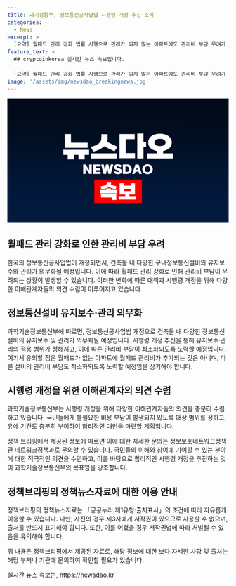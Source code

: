 ```yaml
---
title: 과기정통부, 정보통신공사업법 시행령 개정 추진 소식
categories:
  - News
excerpt: >
  [요약] 월패드 관리 강화 법률 시행으로 관리가 되지 않는 아파트에도 관리비 부담 우려가 생겼지만, 추가 부담은 없도록 방송, 통신 등 설비 관리도 최소화될 예정. 과기정통부는 이해관계자 의견 수렴하며 합리적 대안을 마련해 국민의 비용 부담 최소화에 노력하고 있다.  ※출처: 과학기술정보통신부 정보보호네트워크정책관, 정책브리핑 (044-202-6427)
feature_text: >
  ## cryptoinkorea 실시간 뉴스 속보입니다.

  [요약] 월패드 관리 강화 법률 시행으로 관리가 되지 않는 아파트에도 관리비 부담 우려가 생겼지만, 추가 부담은 없도록 방송, 통신 등 설비 관리도 최소화될 예정. 과기정통부는 이해관계자 의견 수렴하며 합리적 대안을 마련해 국민의 비용 부담 최소화에 노력하고 있다.  ※출처: 과학기술정보통신부 정보보호네트워크정책관, 정책브리핑 (044-202-6427)
image: '/assets/img/newsdao_breakingnews.jpg'
---
```


<p><img src="/assets/img/newsdao_breakingnews.jpg" alt="cryptoinkorea 속보" /></p>

<h2 data-ke-size="size26">월패드 관리 강화로 인한 관리비 부담 우려</h2>

<p>한국의 정보통신공사업법이 개정되면서, 건축물 내 다양한 구내정보통신설비의 유지보수와 관리가 의무화될 예정입니다. 이에 따라 월패드 관리 강화로 인해 관리비 부담이 우려되는 상황이 발생할 수 있습니다. 이러한 변화에 따른 대책과 시행령 개정을 위해 다양한 이해관계자들의 의견 수렴이 이루어지고 있습니다.</p>

<p data-ke-size="size16"></p>

<h2 data-ke-size="size26">정보통신설비 유지보수·관리 의무화</h2>

<p>과학기술정보통신부에 따르면, 정보통신공사업법 개정으로 건축물 내 다양한 정보통신설비의 유지보수 및 관리가 의무화될 예정입니다. 시행령 개정 추진을 통해 유지보수·관리의 적용 범위가 정해지고, 이에 따른 관리비 부담이 최소화되도록 노력할 예정입니다. 여기서 유의할 점은 월패드가 없는 아파트에 월패드 관리비가 추가되는 것은 아니며, 다른 설비의 관리비 부담도 최소화되도록 노력할 예정임을 상기해야 합니다.</p>

<p data-ke-size="size16"></p>

<h2 data-ke-size="size26">시행령 개정을 위한 이해관계자의 의견 수렴</h2>

<p>과학기술정보통신부는 시행령 개정을 위해 다양한 이해관계자들의 의견을 충분히 수렴하고 있습니다. 국민들에게 불필요한 비용 부담이 발생되지 않도록 대상 범위를 정하고, 유예 기간도 충분히 부여하여 합리적인 대안을 마련할 계획입니다.</p>

<p>정책 브리핑에서 제공된 정보에 따르면 이에 대한 자세한 문의는 정보보호네트워크정책관 네트워크정책과로 문의할 수 있습니다. 국민들의 이해와 참여에 기여할 수 있는 분야에 대한 적극적인 의견을 수렴하고, 이를 바탕으로 합리적인 시행령 개정을 추진하는 것이 과학기술정보통신부의 목표임을 강조합니다.</p>

<p data-ke-size="size16"></p>

<h2 data-ke-size="size26">정책브리핑의 정책뉴스자료에 대한 이용 안내</h2>

<p>정책브리핑의 정책뉴스자료는 「공공누리 제1유형:출처표시」의 조건에 따라 자유롭게 이용할 수 있습니다. 다만, 사진의 경우 제3자에게 저작권이 있으므로 사용할 수 없으며, 출처를 반드시 표기해야 합니다. 또한, 이를 어겼을 경우 저작권법에 따라 처벌될 수 있음을 유의해야 합니다.</p>

<p>위 내용은 정책브리핑에서 제공된 자료로, 해당 정보에 대한 보다 자세한 사항 및 출처는 해당 부처나 기관에 문의하여 확인할 필요가 있습니다.</p>
실시간 뉴스 속보는, <a href="https://newsdao.kr" rel="dofollow">https://newsdao.kr</a>


